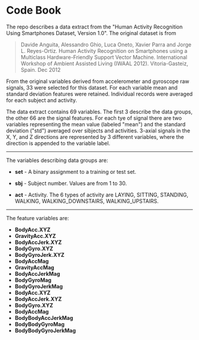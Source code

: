 # Code Book

The repo describes a data extract from the "Human Activity Recognition Using Smartphones Dataset, Version 1.0". The original dataset is from

> Davide Anguita, Alessandro Ghio, Luca Oneto, Xavier Parra and Jorge L. Reyes-Ortiz. Human Activity Recognition on Smartphones using a Multiclass Hardware-Friendly Support Vector Machine. International Workshop of Ambient Assisted Living (IWAAL 2012). Vitoria-Gasteiz, Spain. Dec 2012

From the original variables derived from accelerometer and gyroscope raw signals, 33 were selected for this dataset. For each variable mean and standard deviation features were retained. Individual records were averaged for each subject and activity.

The data extract contains 69 variables. The first 3 describe the data groups, the other 66 are the signal features. For each tye of signal there are two variables representing the mean value (labeled "mean") and the standard deviation ("std") averaged over sibjects and activities. 3-axial signals in the X, Y, and Z directions are represented by 3 different variables, where the direction is appended to the variable label.

---

The variables describing data groups are:

* __set__ - A binary assignment to a training or test set.

* __sbj__ - Subject number. Values are from 1 to 30.

* __act__ - Activity. The 6 types of activity are LAYING, SITTING, STANDING, WALKING, WALKING\_DOWNSTAIRS, WALKING\_UPSTAIRS.

---

The feature variables are:

* __BodyAcc.XYZ__
* __GravityAcc.XYZ__
* __BodyAccJerk.XYZ__
* __BodyGyro.XYZ__
* __BodyGyroJerk.XYZ__
* __BodyAccMag__
* __GravityAccMag__
* __BodyAccJerkMag__
* __BodyGyroMag__
* __BodyGyroJerkMag__
* __BodyAcc.XYZ__
* __BodyAccJerk.XYZ__
* __BodyGyro.XYZ__
* __BodyAccMag__
* __BodyBodyAccJerkMag__
* __BodyBodyGyroMag__
* __BodyBodyGyroJerkMag__

